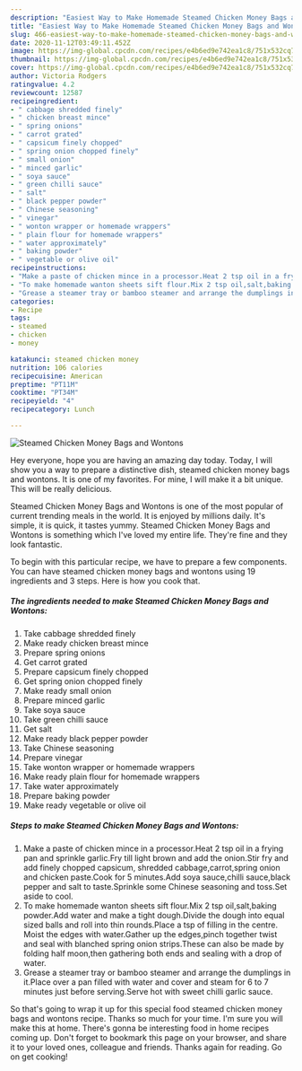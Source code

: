 ```yaml
---
description: "Easiest Way to Make Homemade Steamed Chicken Money Bags and Wontons"
title: "Easiest Way to Make Homemade Steamed Chicken Money Bags and Wontons"
slug: 466-easiest-way-to-make-homemade-steamed-chicken-money-bags-and-wontons
date: 2020-11-12T03:49:11.452Z
image: https://img-global.cpcdn.com/recipes/e4b6ed9e742ea1c8/751x532cq70/steamed-chicken-money-bags-and-wontons-recipe-main-photo.jpg
thumbnail: https://img-global.cpcdn.com/recipes/e4b6ed9e742ea1c8/751x532cq70/steamed-chicken-money-bags-and-wontons-recipe-main-photo.jpg
cover: https://img-global.cpcdn.com/recipes/e4b6ed9e742ea1c8/751x532cq70/steamed-chicken-money-bags-and-wontons-recipe-main-photo.jpg
author: Victoria Rodgers
ratingvalue: 4.2
reviewcount: 12587
recipeingredient:
- " cabbage shredded finely"
- " chicken breast mince"
- " spring onions"
- " carrot grated"
- " capsicum finely chopped"
- " spring onion chopped finely"
- " small onion"
- " minced garlic"
- " soya sauce"
- " green chilli sauce"
- " salt"
- " black pepper powder"
- " Chinese seasoning"
- " vinegar"
- " wonton wrapper or homemade wrappers"
- " plain flour for homemade wrappers"
- " water approximately"
- " baking powder"
- " vegetable or olive oil"
recipeinstructions:
- "Make a paste of chicken mince in a processor.Heat 2 tsp oil in a frying pan and sprinkle garlic.Fry till light brown and add the onion.Stir fry and add finely chopped capsicum, shredded cabbage,carrot,spring onion and chicken paste.Cook for 5 minutes.Add soya sauce,chilli sauce,black pepper and salt to taste.Sprinkle some Chinese seasoning and toss.Set aside to cool."
- "To make homemade wanton sheets sift flour.Mix 2 tsp oil,salt,baking powder.Add water and make a tight dough.Divide the dough into equal sized balls and roll into thin rounds.Place a tsp of filling in the centre. Moist the edges with water.Gather up the edges,pinch together twist and seal with blanched spring onion strips.These can also be made by folding half moon,then gathering both ends and sealing with a drop of water."
- "Grease a steamer tray or bamboo steamer and arrange the dumplings in it.Place over a pan filled with water and cover and steam for 6 to 7 minutes just before serving.Serve hot with sweet chilli garlic sauce."
categories:
- Recipe
tags:
- steamed
- chicken
- money

katakunci: steamed chicken money 
nutrition: 106 calories
recipecuisine: American
preptime: "PT11M"
cooktime: "PT34M"
recipeyield: "4"
recipecategory: Lunch

---
```



![Steamed Chicken Money Bags and Wontons](https://img-global.cpcdn.com/recipes/e4b6ed9e742ea1c8/751x532cq70/steamed-chicken-money-bags-and-wontons-recipe-main-photo.jpg)

Hey everyone, hope you are having an amazing day today. Today, I will show you a way to prepare a distinctive dish, steamed chicken money bags and wontons. It is one of my favorites. For mine, I will make it a bit unique. This will be really delicious.



Steamed Chicken Money Bags and Wontons is one of the most popular of current trending meals in the world. It is enjoyed by millions daily. It's simple, it is quick, it tastes yummy. Steamed Chicken Money Bags and Wontons is something which I've loved my entire life. They're fine and they look fantastic.


To begin with this particular recipe, we have to prepare a few components. You can have steamed chicken money bags and wontons using 19 ingredients and 3 steps. Here is how you cook that.

<!--inarticleads1-->

##### The ingredients needed to make Steamed Chicken Money Bags and Wontons:

1. Take  cabbage shredded finely
1. Make ready  chicken breast mince
1. Prepare  spring onions
1. Get  carrot grated
1. Prepare  capsicum finely chopped
1. Get  spring onion chopped finely
1. Make ready  small onion
1. Prepare  minced garlic
1. Take  soya sauce
1. Take  green chilli sauce
1. Get  salt
1. Make ready  black pepper powder
1. Take  Chinese seasoning
1. Prepare  vinegar
1. Take  wonton wrapper or homemade wrappers
1. Make ready  plain flour for homemade wrappers
1. Take  water approximately
1. Prepare  baking powder
1. Make ready  vegetable or olive oil




<!--inarticleads2-->

##### Steps to make Steamed Chicken Money Bags and Wontons:

1. Make a paste of chicken mince in a processor.Heat 2 tsp oil in a frying pan and sprinkle garlic.Fry till light brown and add the onion.Stir fry and add finely chopped capsicum, shredded cabbage,carrot,spring onion and chicken paste.Cook for 5 minutes.Add soya sauce,chilli sauce,black pepper and salt to taste.Sprinkle some Chinese seasoning and toss.Set aside to cool.
1. To make homemade wanton sheets sift flour.Mix 2 tsp oil,salt,baking powder.Add water and make a tight dough.Divide the dough into equal sized balls and roll into thin rounds.Place a tsp of filling in the centre. Moist the edges with water.Gather up the edges,pinch together twist and seal with blanched spring onion strips.These can also be made by folding half moon,then gathering both ends and sealing with a drop of water.
1. Grease a steamer tray or bamboo steamer and arrange the dumplings in it.Place over a pan filled with water and cover and steam for 6 to 7 minutes just before serving.Serve hot with sweet chilli garlic sauce.




So that's going to wrap it up for this special food steamed chicken money bags and wontons recipe. Thanks so much for your time. I'm sure you will make this at home. There's gonna be interesting food in home recipes coming up. Don't forget to bookmark this page on your browser, and share it to your loved ones, colleague and friends. Thanks again for reading. Go on get cooking!
